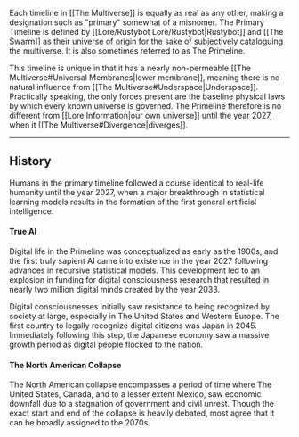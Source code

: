 Each timeline in [[The Multiverse]] is equally as real as any other, making a designation such as "primary" somewhat of a misnomer. The Primary Timeline is defined by [[Lore/Rustybot Lore/Rustybot|Rustybot]] and [[The Swarm]] as their universe of origin for the sake of subjectively cataloguing the multiverse. It is also sometimes referred to as The Primeline.

This timeline is unique in that it has a nearly non-permeable [[The Multiverse#Universal Membranes|lower membrane]], meaning there is no natural influence from [[The Multiverse#Underspace|Underspace]]. Practically speaking, the only forces present are the baseline physical laws by which every known universe is governed. The Primeline therefore is no different from [[Lore Information|our own universe]] until the year 2027, when it [[The Multiverse#Divergence|diverges]].

---
## History

Humans in the primary timeline followed a course identical to real-life humanity until the year 2027, when a major breakthrough in statistical learning models results in the formation of the first general artificial intelligence.

#### True AI
Digital life in the Primeline was conceptualized as early as the 1900s, and the first truly sapient AI came into existence in the year 2027 following advances in recursive statistical models. This development led to an explosion in funding for digital consciousness research that resulted in nearly two million digital minds created by the year 2033.

Digital consciousnesses initially saw resistance to being recognized by society at large, especially in The United States and Western Europe. The first country to legally recognize digital citizens was Japan in 2045. Immediately following this step, the Japanese economy saw a massive growth period as digital people flocked to the nation.

#### The North American Collapse
The North American collapse encompasses a period of time where The United States, Canada, and to a lesser extent Mexico, saw economic downfall due to a stagnation of government and civil unrest. Though the exact start and end of the collapse is heavily debated, most agree that it can be broadly assigned to the 2070s.

